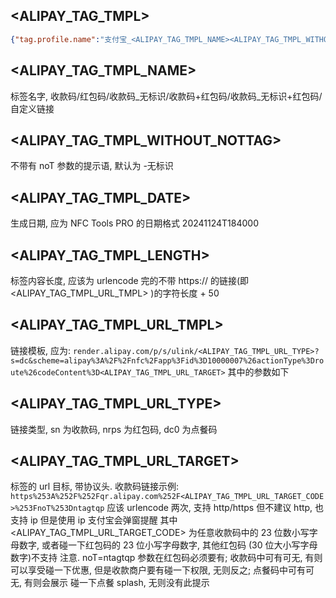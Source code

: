 ## <ALIPAY_TAG_TMPL>

```json
{"tag.profile.name":"支付宝_<ALIPAY_TAG_TMPL_NAME><ALIPAY_TAG_TMPL_WITHOUT_NOTTAG>_<ALIPAY_TAG_TMPL_DATE>","tag.profile.date":"<ALIPAY_TAG_TMPL_DATE>","tag.profile.length":2,"tag.profile.size":<ALIPAY_TAG_TMPL_LENGTH>,"tag.profile.data":[{"tag.profile.fields":{"field1":"<ALIPAY_TAG_TMPL_URL_TMPL>","field2":"1"},"tag.profile.config":{"requestType":"2","itemRecordExtra":"","itemDescription":"https://<ALIPAY_TAG_TMPL_URL_TMPL>","itemRecord":"https://<ALIPAY_TAG_TMPL_URL_TMPL>"}},{"tag.profile.fields":{"field1":"com.eg.android.AlipayGphone"},"tag.profile.config":{"requestType":"3","itemRecordExtra":"","itemDescription":"com.eg.android.AlipayGphone","itemRecord":"com.eg.android.AlipayGphone"}}]}
```


## <ALIPAY_TAG_TMPL_NAME>

标签名字, 收款码/红包码/收款码_无标识/收款码+红包码/收款码_无标识+红包码/自定义链接


## <ALIPAY_TAG_TMPL_WITHOUT_NOTTAG>

不带有 noT 参数的提示语, 默认为 -无标识


## <ALIPAY_TAG_TMPL_DATE>

生成日期, 应为 NFC Tools PRO 的日期格式 20241124T184000


## <ALIPAY_TAG_TMPL_LENGTH>

标签内容长度, 应该为 urlencode 完的不带 https:// 的链接(即 <ALIPAY_TAG_TMPL_URL_TMPL> )的字符长度 + 50


## <ALIPAY_TAG_TMPL_URL_TMPL>

链接模板, 应为: 
`render.alipay.com/p/s/ulink/<ALIPAY_TAG_TMPL_URL_TYPE>?s=dc&scheme=alipay%3A%2F%2Fnfc%2Fapp%3Fid%3D10000007%26actionType%3Droute%26codeContent%3D<ALIPAY_TAG_TMPL_URL_TARGET>`
其中的参数如下


## <ALIPAY_TAG_TMPL_URL_TYPE>

链接类型, sn 为收款码, nrps 为红包码, dc0 为点餐码


## <ALIPAY_TAG_TMPL_URL_TARGET>

标签的 url 目标, 带协议头. 
收款码链接示例: `https%253A%252F%252Fqr.alipay.com%252F<ALIPAY_TAG_TMPL_URL_TARGET_CODE>%253FnoT%253Dntagtqp`
应该 urlencode 两次, 支持 http/https 但不建议 http, 也支持 ip 但是使用 ip 支付宝会弹窗提醒
其中 <ALIPAY_TAG_TMPL_URL_TARGET_CODE> 为任意收款码中的 23 位数小写字母数字, 或者碰一下红包码的 23 位小写字母数字, 其他红包码 (30 位大小写字母数字)不支持
注意. noT=ntagtqp 参数在红包码必须要有; 收款码中可有可无, 有则可以享受碰一下优惠, 但是收款商户要有碰一下权限, 无则反之; 点餐码中可有可无, 有则会展示 碰一下点餐 splash, 无则没有此提示
